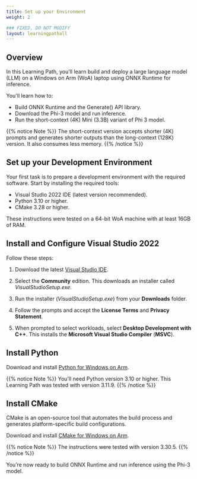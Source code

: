 ```yaml
---
title: Set up your Environment
weight: 2

### FIXED, DO NOT MODIFY
layout: learningpathall
---
```


## Overview

In this Learning Path, you'll learn build and deploy a large language model (LLM) on a Windows on Arm (WoA) laptop using ONNX Runtime for inference. 

You'll learn how to:

* Build ONNX Runtime and the Generate() API library.
* Download the Phi-3 model and run inference. 
* Run the short-context (4K) Mini (3.3B) variant of Phi 3 model. 

{{% notice Note %}}
The short-context version accepts shorter (4K) prompts and generates shorter outputs than the long-context (128K) version. It also consumes less memory.
{{% /notice %}}

## Set up your Development Environment 

Your first task is to prepare a development environment with the required software. Start by installing the required tools:

- Visual Studio 2022 IDE (latest version recommended).
- Python 3.10 or higher.
- CMake 3.28 or higher.

These instructions were tested on a 64-bit WoA machine with at least 16GB of RAM.

## Install and Configure Visual Studio 2022 

Follow these steps:

1. Download the latest [Visual Studio IDE](https://visualstudio.microsoft.com/downloads/). 

2. Select the **Community** edition. This downloads an installer called *VisualStudioSetup.exe*. 

3. Run the installer (*VisualStudioSetup.exe*) from your **Downloads** folder.

4. Follow the prompts and accept the **License Terms** and **Privacy Statement**.

5. When prompted to select workloads, select **Desktop Development with C++**. This installs the **Microsoft Visual Studio Compiler** (**MSVC**).

## Install Python

Download and install [Python for Windows on Arm](/install-guides/py-woa).

{{% notice Note %}}
You'll need Python version 3.10 or higher. This Learning Path was tested with version 3.11.9.
{{% /notice %}}

## Install CMake

CMake is an open-source tool that automates the build process and generates platform-specific build configurations.

Download and install [CMake for Windows on Arm](/install-guides/cmake).

{{% notice Note %}}
The instructions were tested with version 3.30.5.
{{% /notice %}}

You’re now ready to build ONNX Runtime and run inference using the Phi-3 model.
